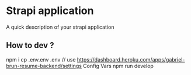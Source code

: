 # Strapi application

A quick description of your strapi application

## How to dev ?

npm i
cp .env.env .env // use https://dashboard.heroku.com/apps/gabriel-brun-resume-backend/settings Config Vars
npm run develop
